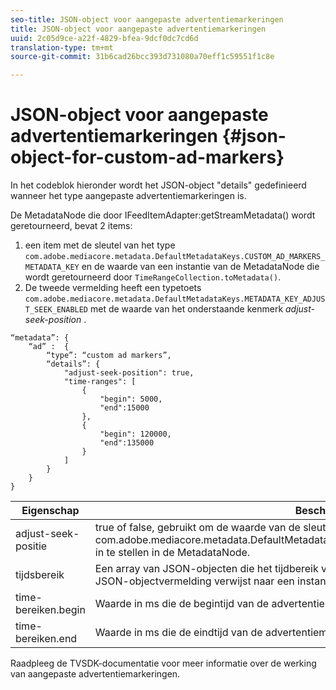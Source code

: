```yaml
---
seo-title: JSON-object voor aangepaste advertentiemarkeringen
title: JSON-object voor aangepaste advertentiemarkeringen
uuid: 2c05d9ce-a22f-4829-bfea-9dcf0dc7cd6d
translation-type: tm+mt
source-git-commit: 31b6cad26bcc393d731080a70eff1c59551f1c8e

---
```



# JSON-object voor aangepaste advertentiemarkeringen {#json-object-for-custom-ad-markers}

In het codeblok hieronder wordt het JSON-object &quot;details&quot; gedefinieerd wanneer het type aangepaste advertentiemarkeringen is.

De MetadataNode die door IFeedItemAdapter:getStreamMetadata() wordt geretourneerd, bevat 2 items:
1. een item met de sleutel van het type `com.adobe.mediacore.metadata.DefaultMetadataKeys.CUSTOM_AD_MARKERS_METADATA_KEY` en de waarde van een instantie van de MetadataNode die wordt geretourneerd door `TimeRangeCollection.toMetadata()`.
1. De tweede vermelding heeft een typetoets `com.adobe.mediacore.metadata.DefaultMetadataKeys.METADATA_KEY_ADJUST_SEEK_ENABLED` met de waarde van het onderstaande kenmerk *adjust-seek-position* .

```
“metadata”: {
    “ad” :  {
        “type”: “custom ad markers”,
        “details”: {
            "adjust-seek-position": true,
            "time-ranges": [
                {
                    "begin": 5000,
                    "end":15000
                },
                {
                    "begin": 120000,
                    "end":135000
                }
            ]
        }
    }
}
```

| Eigenschap | Beschrijving |
|---|---|
| adjust-seek-positie | true of false, gebruikt om de waarde van de sleutel com.adobe.mediacore.metadata.DefaultMetadataKeys.METADATA_KEY_ADJUST_SEEK_ENABLED in te stellen in de MetadataNode. |
| tijdsbereik | Een array van JSON-objecten die het tijdbereik voor elke advertentiemarkering aangeeft. Elke JSON-objectvermelding verwijst naar een instantie van com.adobe.mediacore.utils.TimeRange. |
| time-bereiken.begin | Waarde in ms die de begintijd van de advertentiemarkering aangeeft. |
| time-bereiken.end | Waarde in ms die de eindtijd van de advertentiemarkering aangeeft. |

Raadpleeg de TVSDK-documentatie voor meer informatie over de werking van aangepaste advertentiemarkeringen.
